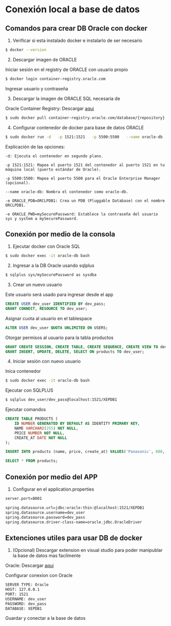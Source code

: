 # Conexión local a base de datos

## Comandos para crear DB Oracle con docker

1. Verificar si esta instalado docker e instalarlo de ser necesario

```bash
$ docker --version
```

2. Descargar imagen de ORACLE

Iniciar sesión en el registry de ORACLE con usuario propio
```bash
$ docker login container-registry.oracle.com
```

Ingresar usuario y contraseña

3. Descargar la imagen de ORACLE SQL necesaria de

Oracle Container Registry: Descargar [aqui](https://container-registry.oracle.com/ords/f?p=113:1:103771676359737:::1:P1_BUSINESS_AREA:3&cs=3lr3baYFRLxuH0ep51d991rI53HuhElEZBVpZt4FWciO3bT-nJkG3zE4zhpEM_ZYESDLk0WQuBUQpitg1PX1dJw "Database Repositories")

```bash
$ sudo docker pull container-registry.oracle.com/database/{repository}:{version}
```

4. Configurar contenedor de docker para base de datos ORACLE

```bash
$ sudo docker run -d   -p 1521:1521   -p 5500:5500   --name oracle-db   -e ORACLE_PDB=ORCLPDB1   -e ORACLE_PWD=mySecurePassword   container-registry.oracle.com/database/{repository}:{version}
```
Explicación de las opciones:

    -d: Ejecuta el contenedor en segundo plano.

    -p 1521:1521: Mapea el puerto 1521 del contenedor al puerto 1521 en tu máquina local (puerto estándar de Oracle).

    -p 5500:5500: Mapea el puerto 5500 para el Oracle Enterprise Manager (opcional).

    --name oracle-db: Nombra el contenedor como oracle-db.

    -e ORACLE_PDB=ORCLPDB1: Crea un PDB (Pluggable Database) con el nombre ORCLPDB1.

    -e ORACLE_PWD=mySecurePassword: Establece la contraseña del usuario sys y system a mySecurePassword.


## Conexión por medio de la consola

1. Ejecutar docker con Oracle SQL

```bash
$ sudo docker exec -it oracle-db bash
```

2. Ingresar a la DB Oracle usando sqlplus

```bash
$ sqlplus sys/mySecurePassword as sysdba
```

3. Crear un nuevo usuario

Este usuario será usado para ingresar desde el app

```SQL
CREATE USER dev_user IDENTIFIED BY dev_pass;
GRANT CONNECT, RESOURCE TO dev_user;
```

Asignar cuota al usuario en el tablespace

```SQL
ALTER USER dev_user QUOTA UNLIMITED ON USERS;
```

Otorgar permisos al usuario para la tabla productos

```SQL
GRANT CREATE SESSION, CREATE TABLE, CREATE SEQUENCE, CREATE VIEW TO dev_user;
GRANT INSERT, UPDATE, DELETE, SELECT ON products TO dev_user;
```

4. Iniciar sesión con nuevo usuario

Inica contenedor

```bash
$ sudo docker exec -it oracle-db bash
```

Ejecutar con SQLPLUS

```bash
$ sqlplus dev_user/dev_pass@localhost:1521/XEPDB1
```

Ejecutar comandos

```SQL
CREATE TABLE PRODUCTS (
    ID NUMBER GENERATED BY DEFAULT AS IDENTITY PRIMARY KEY,
    NAME VARCHAR2(255) NOT NULL,
    PRICE NUMBER NOT NULL,
    CREATE_AT DATE NOT NULL
);
```

```SQL
INSERT INTO products (name, price, create_at) VALUES('Panasonic', 800, SYSDATE);
```

```SQL
SELECT * FROM products;
```

## Conexión por medio del APP

1. Configurar en el application.properties

```bash
server.port=8001

spring.datasource.url=jdbc:oracle:thin:@localhost:1521/XEPDB1
spring.datasource.username=dev_user
spring.datasource.password=dev_pass
spring.datasource.driver-class-name=oracle.jdbc.OracleDriver
```

## Extenciones utiles para usar DB de docker

1. (Opcional) Descargar extension en visual studio para poder manipublar la base de datos mas facilmente

Oracle: Descargar [aqui](https://marketplace.visualstudio.com/items?itemName=LinJun.oracle-support "Support connecting to Oracle in Visual Studio Code")

Configurar conexion con Oracle

```bash
SERVER TYPE: Oracle
HOST: 127.0.0.1
PORT: 1521
USERNAME: dev_user
PASSWORD: dev_pass
DATABASE: XEPDB1
```

Guardar y conectar a la base de datos
